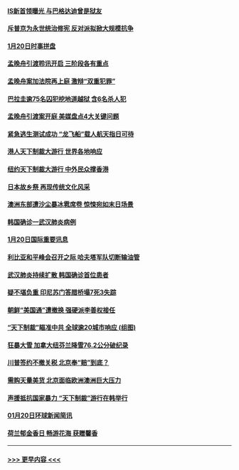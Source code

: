 #### [IS新首领曝光 与巴格达迪曾是狱友](../pages/prog202/a102757122.md?t=01211422) 
#### [斥普京为永世统治修宪 反对派拟掀大规模抗争](../pages/prog202/a102757022.md?t=01211422) 
#### [1月20日时事拼盘](../pages/prog202/a102757036.md?t=01211422) 
#### [孟晚舟引渡聆讯开启 三阶段各有重点](../pages/prog202/a102757006.md?t=01211422) 
#### [孟晚舟案加法院再上庭 激辩“双重犯罪”](../pages/prog202/a102756996.md?t=01211422) 
#### [巴拉圭逾75名囚犯挖地道越狱 含6名杀人犯](../pages/prog202/a102756968.md?t=01211422) 
#### [孟晚舟引渡案开庭 美媒盘点4大关键问题](../pages/prog202/a102756917.md?t=01211422) 
#### [紧急逃生测试成功 “龙飞船”载人航天指日可待](../pages/prog202/a102756957.md?t=01211422) 
#### [港人天下制裁大游行 世界各地响应](../pages/prog202/a102756878.md?t=01211422) 
#### [纽约天下制裁大游行 中外民众撑香港](../pages/prog202/a102756875.md?t=01211422) 
#### [日本故乡祭 再现传统文化风采](../pages/prog202/a102756778.md?t=01211422) 
#### [澳洲东部遭沙尘暴冰雹席卷 惊悚宛如末日场景](../pages/prog202/a102756630.md?t=01211422) 
#### [韩国确诊一武汉肺炎病例](../pages/prog202/a102756696.md?t=01211422) 
#### [1月20日国际重要讯息](../pages/prog202/a102756640.md?t=01211422) 
#### [利比亚和平峰会召开之际 哈夫塔军队切断输油管](../pages/prog202/a102756580.md?t=01211422) 
#### [武汉肺炎持续扩散 韩国确诊首位患者](../pages/prog202/a102756566.md?t=01211422) 
#### [疑不堪负重 印尼苏门答腊桥塌7死3失踪](../pages/prog202/a102756559.md?t=01211422) 
#### [朝鲜“美国通”遭撤换 强硬派李善权接任](../pages/prog202/a102756380.md?t=01211422) 
#### [“天下制裁”瞄准中共 全球逾20城市响应 (组图)](../pages/prog202/a102756496.md?t=01211422) 
#### [狂暴大雪 加拿大纽芬兰降雪76.2公分破纪录](../pages/prog202/a102756447.md?t=01211422) 
#### [川普签约不撤关税 北京奉“赔”到底？](../pages/prog202/a102756354.md?t=01211422) 
#### [需购天量美货 北京面临欧洲澳洲巨大压力](../pages/prog202/a102756304.md?t=01211422) 
#### [声援抵抗国家暴力 “天下制裁”游行在韩举行](../pages/prog202/a102756254.md?t=01211422) 
#### [01月20日环球新闻简讯](../pages/prog202/a102756238.md?t=01211422) 
#### [荷兰郁金香日 畅游花海 获赠馨香](../pages/prog202/a102756214.md?t=01211422) 

----
#### [ >>> 更早内容 <<< ](../indexes/prog202-earlier.md)
